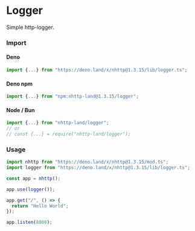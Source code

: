 # Logger
Simple http-logger.

### Import
#### Deno
```ts
import {...} from "https://deno.land/x/nhttp@1.3.15/lib/logger.ts";
```
#### Deno npm
```ts
import {...} from "npm:nhttp-land@1.3.15/logger";
```
#### Node / Bun
```ts
import {...} from "nhttp-land/logger";
// or
// const {...} = require("nhttp-land/logger");
```

### Usage
```ts
import nhttp from "https://deno.land/x/nhttp@1.3.15/mod.ts";
import logger from "https://deno.land/x/nhttp@1.3.15/lib/logger.ts";

const app = nhttp();

app.use(logger());

app.get("/", () => {
  return "Hello World";
});

app.listen(8000);
```